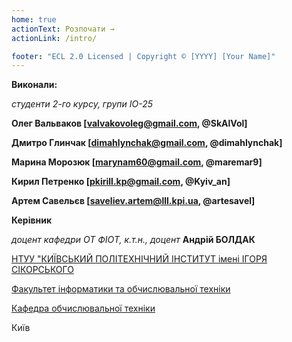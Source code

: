 ```yaml
---
home: true
actionText: Розпочати →
actionLink: /intro/

footer: "ECL 2.0 Licensed | Copyright © [YYYY] [Your Name]"
---
```



**Виконали:** 

*студенти 2-го курсу, групи ІО-25*<span padding-right:5em></span>

**Олег Вальваков [valvakovoleg@gmail.com, @SkAlVol]**

**Дмитро Глинчак [dimahlynchak@gmail.com, @dimahlynchak]**

**Марина Морозюк [marynam60@gmail.com, @maremar9]**

**Кирил Петренко [pkirill.kp@gmail.com, @Kyiv_an]**

**Артем Савельєв [saveliev.artem@lll.kpi.ua, @artesavel]**


**Керівник**

*доцент кафедри ОТ ФІОТ, к.т.н., доцент*<span padding-right:5em></span> **Андрій БОЛДАК** 

[НТУУ "КИЇВСЬКИЙ ПОЛІТЕХНІЧНИЙ ІНСТИТУТ імені ІГОРЯ СІКОРСЬКОГО](https://kpi.ua/)

[Факультет інформатики та обчислювальної техніки](https://fiot.kpi.ua/)

[Кафедра обчислювальної техніки](https://comsys.kpi.ua/)

Київ
